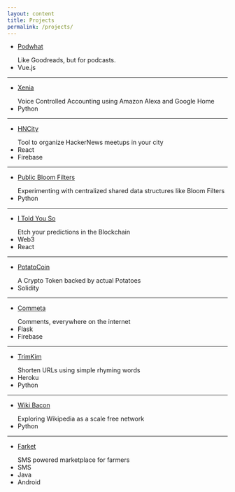 ```yaml
---
layout: content
title: Projects
permalink: /projects/
---
```


- [Podwhat](/podwhat)


<ul class="c-tags">
  Like Goodreads, but for podcasts.	
  <li class="c-tag">Vue.js</li>
</ul>

----
- [Xenia](/xenia)

<ul class="c-tags">
  Voice Controlled Accounting using Amazon Alexa and Google Home
  <li class="c-tag">Python</li>
</ul>

----
- [HNCity](http://hackernews.city)

<ul class="c-tags">
  Tool to organize HackerNews meetups in your city
  <li class="c-tag">React</li>
  <li class="c-tag">Firebase</li>
</ul>

----
- [Public Bloom Filters](/publicbloomfilters)

<ul class="c-tags">
  Experimenting with centralized shared data structures like Bloom Filters
  <li class="c-tag">Python</li>

</ul>

----

- [I Told You So](http://itoldyouso.fun)


<ul class="c-tags">
  Etch your predictions in the Blockchain
  <li class="c-tag">Web3</li>
  <li class="c-tag">React</li>
</ul>

----

- [PotatoCoin](http://potatoco.in/)

<ul class="c-tags">
  A Crypto Token backed by actual Potatoes
  <li class="c-tag">Solidity</li>
</ul>

----

- [Commeta](/commeta)

<ul class="c-tags">
  Comments, everywhere on the internet	
  <li class="c-tag">Flask</li>
  <li class="c-tag">Firebase</li>
</ul>



----
- [TrimKim](http://trim.kim)


<ul class="c-tags">
  Shorten URLs using simple rhyming words
  <li class="c-tag">Heroku</li>
  <li class="c-tag">Python</li>
</ul>

----
- [Wiki Bacon](/wikibacon)

<ul class="c-tags">
  Exploring Wikipedia as a scale free network
  <li class="c-tag">Python</li>
</ul>

----


- [Farket](/farket)

<ul class="c-tags">
  SMS powered marketplace for farmers
  <li class="c-tag">SMS</li>
  <li class="c-tag">Java</li>
  <li class="c-tag">Android</li>
</ul>


